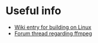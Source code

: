 # Useful info

* [Wiki entry for building on Linux](https://github.com/RasPlex/OpenPHT/wiki/Building-OpenPHT-from-source-on-Ubuntu-14.04)
* [Forum thread regarding ffmpeg](https://forums.plex.tv/discussion/220704/openpht-1-6-building-error-on-ubuntu-14-04)

